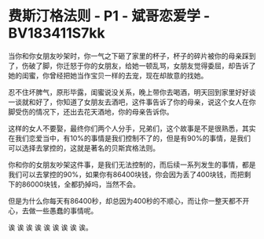 # 费斯汀格法则 - P1 - 斌哥恋爱学 - BV183411S7kk

当你和你女朋友吵架时，你一气之下砸了家里的杯子，杯子的碎片被你的母亲踩到了，伤破了脚，你迁怒于你的女朋友，给她一顿乱骂，女朋友觉得委屈，却告诉了她的闺蜜，你曾经把她当作宝贝一样的去宠，现在却故意的找她。

忍不住坏脾气，原形毕露，闺蜜说没关系，晚上带你去喝酒，明天回到家里好好谈一谈就和好了，你知道了女朋友去酒吧，这件事告诉了你的母亲，说这个女人在你脚受伤的情况下，还出去花天酒地，你的母亲告诉你。

这样的女人不要娶，最终你们两个人分手，兄弟们，这个故事是不是很熟悉，其实在我们恋爱当中，有10%的事情是我们控制不了的，但是有90%的事情，是我们可以选择去掌控的，这就是著名的贝斯宾格法则。

你和你的女朋友吵架这件事，是我们无法控制的，而后续一系列发生的事情，都是我们可以去掌控的90%，如果你有86400块钱，你会因为丢了400块钱，而把剩下的86000块钱，全都扔掉吗，当然不会。

但是为什么你每天有86400秒，却总因为400秒的不顺心，而让你一整天都不开心，去做一些愚蠢的事情呢。

诶 诶 诶 诶 诶 诶 诶 诶 诶。